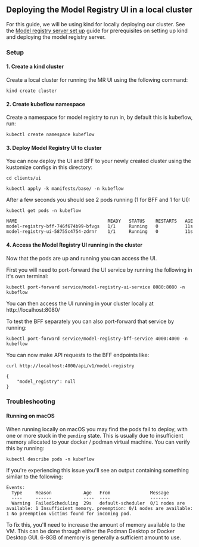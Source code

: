 [Model registry server set up]: ../../bff/docs/dev-guide.md

## Deploying the Model Registry UI in a local cluster

For this guide, we will be using kind for locally deploying our cluster. See
the [Model registry server set up] guide for prerequisites on setting up kind 
and deploying the model registry server.

### Setup
#### 1. Create a kind cluster
Create a local cluster for running the MR UI using the following command:
```shell
kind create cluster
```

#### 2. Create kubeflow namespace
Create a namespace for model registry to run in, by default this is kubeflow, run:
```shell
kubectl create namespace kubeflow
```

#### 3. Deploy Model Registry UI to cluster
You can now deploy the UI and BFF to your newly created cluster using the kustomize configs in this directory:
```shell
cd clients/ui

kubectl apply -k manifests/base/ -n kubeflow
```

After a few seconds you should see 2 pods running (1 for BFF and 1 for UI):
```shell
kubectl get pods -n kubeflow
```
```
NAME                                  READY   STATUS    RESTARTS   AGE
model-registry-bff-746f674b99-bfvgs   1/1     Running   0          11s
model-registry-ui-58755c4754-zdrnr    1/1     Running   0          11s
```

#### 4. Access the Model Registry UI running in the cluster
Now that the pods are up and running you can access the UI.

First you will need to port-forward the UI service by running the following in it's own terminal:
```shell
kubectl port-forward service/model-registry-ui-service 8080:8080 -n kubeflow
```

You can then access the UI running in your cluster locally at http://localhost:8080/

To test the BFF separately you can also port-forward that service by running:
```shell
kubectl port-forward service/model-registry-bff-service 4000:4000 -n kubeflow
```

You can now make API requests to the BFF endpoints like:
```shell
curl http://localhost:4000/api/v1/model-registry
```
```
{
    "model_registry": null
}
```

### Troubleshooting

#### Running on macOS
When running locally on macOS you may find the pods fail to deploy, with one or more stuck in the `pending` state. This is usually due to insufficient memory allocated to your docker / podman virtual machine. You can verify this by running:
```shell
kubectl describe pods -n kubeflow
```
If you're experiencing this issue you'll see an output containing something similar to the following:
```
Events:
  Type     Reason            Age   From               Message
  ----     ------            ----  ----               -------
  Warning  FailedScheduling  29s   default-scheduler  0/1 nodes are available: 1 Insufficient memory. preemption: 0/1 nodes are available: 1 No preemption victims found for incoming pod.
```

To fix this, you'll need to increase the amount of memory available to the VM. This can be done through either the Podman Desktop or Docker Desktop GUI. 6-8GB of memory is generally a sufficient amount to use.

